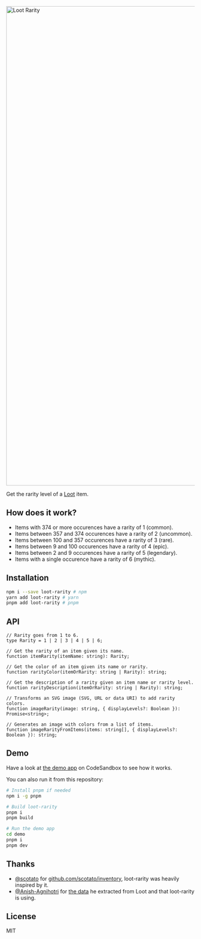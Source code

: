 <img width="1280" alt="Loot Rarity" src="https://user-images.githubusercontent.com/36158/131253911-12092434-7325-4d7b-b1f2-5a752937bdfc.png">

Get the rarity level of a [Loot](https://lootproject.com) item.

## How does it work?

- Items with 374 or more occurences have a rarity of 1 (common).
- Items between 357 and 374 occurences have a rarity of 2 (uncommon).
- Items between 100 and 357 occurences have a rarity of 3 (rare).
- Items between 9 and 100 occurences have a rarity of 4 (epic).
- Items between 2 and 9 occurences have a rarity of 5 (legendary).
- Items with a single occurence have a rarity of 6 (mythic).

## Installation

```sh
npm i --save loot-rarity # npm
yarn add loot-rarity # yarn
pnpm add loot-rarity # pnpm
```

## API

```tsx
// Rarity goes from 1 to 6.
type Rarity = 1 | 2 | 3 | 4 | 5 | 6;

// Get the rarity of an item given its name.
function itemRarity(itemName: string): Rarity;

// Get the color of an item given its name or rarity.
function rarityColor(itemOrRarity: string | Rarity): string;

// Get the description of a rarity given an item name or rarity level.
function rarityDescription(itemOrRarity: string | Rarity): string;

// Transforms an SVG image (SVG, URL or data URI) to add rarity colors.
function imageRarity(image: string, { displayLevels?: Boolean }): Promise<string>;

// Generates an image with colors from a list of items.
function imageRarityFromItems(items: string[], { displayLevels?: Boolean }): string;
```

## Demo

Have a look at [the demo app](https://ky7e7.csb.app/) on CodeSandbox to see how it works.

You can also run it from this repository:

```sh
# Install pnpm if needed
npm i -g pnpm

# Build loot-rarity
pnpm i
pnpm build

# Run the demo app
cd demo
pnpm i
pnpm dev
```

## Thanks

- [@scotato](https://github.com/scotato) for [github.com/scotato/inventory](https://github.com/scotato/inventory), loot-rarity was heavily inspired by it.
- [@Anish-Agnihotri](https://github.com/Anish-Agnihotri) for [the data](https://github.com/Anish-Agnihotri/dhof-loot) he extracted from Loot and that loot-rarity is using.

## License

MIT
